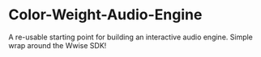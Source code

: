 # Color-Weight-Audio-Engine
A re-usable starting point for building an interactive audio engine. Simple wrap around the Wwise SDK!
